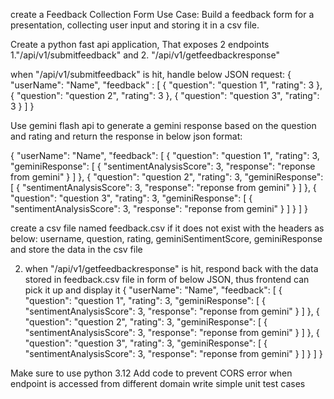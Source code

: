 create a Feedback Collection Form
Use Case: Build a feedback form for a presentation, collecting user input and storing it in a csv file.

Create a python fast api application, That exposes 2 endpoints 
1."/api/v1/submitfeedback" and 
2. "/api/v1/getfeedbackresponse"

when "/api/v1/submitfeedback" is hit, handle below JSON request:
{
    "userName": "Name",
    "feedback" : [
        {
            "question": "question 1",
            "rating": 3
            },
            {
                "question": "question 2",
                "rating": 3
            },
            {
                "question": "question 3",
                "rating": 3
            }
            ]
        }

Use gemini flash api to generate a gemini response based on the question and rating and return the response in below json format:

{
  "userName": "Name",
  "feedback": [
    {
      "question": "question 1",
      "rating": 3,
      "geminiResponse": [
        {
          "sentimentAnalysisScore": 3,
          "response": "reponse from gemini"
        }
      ]
    },
    {
      "question": "question 2",
      "rating": 3,
      "geminiResponse": [
        {
          "sentimentAnalysisScore": 3,
          "response": "reponse from gemini"
        }
      ]
    },
    {
      "question": "question 3",
      "rating": 3,
      "geminiResponse": [
        {
          "sentimentAnalysisScore": 3,
          "response": "reponse from gemini"
        }
      ]
    }
  ]
}

create a csv file named feedback.csv if it does not exist with the headers as below:
username, question, rating, geminiSentimentScore, geminiResponse
and store the data in the csv file


2. when "/api/v1/getfeedbackresponse" is hit, respond back with the data stored in feedback.csv file in form of below JSON, thus frontend can pick it up and display it
{
  "userName": "Name",
  "feedback": [
    {
      "question": "question 1",
      "rating": 3,
      "geminiResponse": [
        {
          "sentimentAnalysisScore": 3,
          "response": "reponse from gemini"
        }
      ]
    },
    {
      "question": "question 2",
      "rating": 3,
      "geminiResponse": [
        {
          "sentimentAnalysisScore": 3,
          "response": "reponse from gemini"
        }
      ]
    },
    {
      "question": "question 3",
      "rating": 3,
      "geminiResponse": [
        {
          "sentimentAnalysisScore": 3,
          "response": "reponse from gemini"
        }
      ]
    }
  ]
}

Make sure to use python 3.12
Add code to prevent CORS error when endpoint is accessed from different domain
write simple unit test cases
